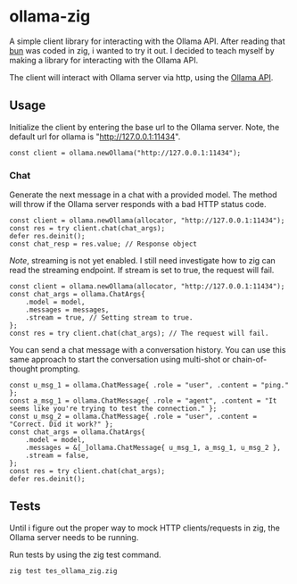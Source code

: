 # ollama-zig
A simple client library for interacting with the Ollama API.
After reading that [bun](https://bun.sh/) was coded in zig, i wanted to try it out. 
I decided to teach myself by making a library for interacting with the Ollama API.

The client will interact with Ollama server via http, using the [Ollama API](https://github.com/ollama/ollama/blob/main/docs/api.md).

## Usage 

Initialize the client by entering the base url to the Ollama server.
Note, the default url for ollama is "http://127.0.0.1:11434".
```zig
const client = ollama.newOllama("http://127.0.0.1:11434");
```

### Chat

Generate the next message in a chat with a provided model. The method will throw if the Ollama server responds with a bad HTTP status code. 
```zig
const client = ollama.newOllama(allocator, "http://127.0.0.1:11434");
const res = try client.chat(chat_args);
defer res.deinit();
const chat_resp = res.value; // Response object
```

*Note*, streaming is not yet enabled. I still need investigate how to zig can read the streaming endpoint. If stream is set to true, the request will fail.
```zig
const client = ollama.newOllama(allocator, "http://127.0.0.1:11434");
const chat_args = ollama.ChatArgs{
    .model = model,
    .messages = messages,
    .stream = true, // Setting stream to true. 
};
const res = try client.chat(chat_args); // The request will fail. 
```

You can send a chat message with a conversation history. You can use this same approach to start the conversation using multi-shot or chain-of-thought prompting.
```zig
const u_msg_1 = ollama.ChatMessage{ .role = "user", .content = "ping." };
const a_msg_1 = ollama.ChatMessage{ .role = "agent", .content = "It seems like you're trying to test the connection." };
const u_msg_2 = ollama.ChatMessage{ .role = "user", .content = "Correct. Did it work?" };
const chat_args = ollama.ChatArgs{
    .model = model,
    .messages = &[_]ollama.ChatMessage{ u_msg_1, a_msg_1, u_msg_2 },
    .stream = false,
};
const res = try client.chat(chat_args);
defer res.deinit();
```

## Tests
Until i figure out the proper way to mock HTTP clients/requests in zig, the Ollama server needs to be running.

Run tests by using the zig test command.
```sh
zig test tes_ollama_zig.zig
```